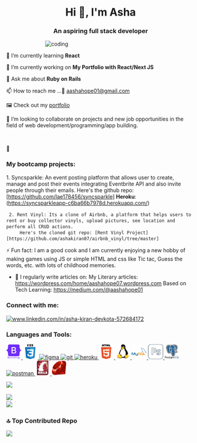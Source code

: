 <h1 align="center">Hi 👋, I'm Asha</h1>
<h3 align="center">An aspiring full stack developer</h3>
<img align="right" alt="coding" width="400" src="https://res.cloudinary.com/dvgcwuo68/image/upload/v1713274802/giphy-ezgif.com-crop_a8mbwn.gif">
<br>

🌱 I’m currently learning **React**

🔭 I’m currently working on **My Portfolio with React/Next JS**

💬 Ask me about **Ruby on Rails**
 
📫 How to reach me ...📩 aashahope01@gmail.com

🖼️ Check out my [portfolio](https://troopl.com/aashahope01)

👀 I’m looking to collaborate on projects and  new job opportunities in the field of web development/programming/app building.

<br>
  
🔗 <h3 align="left">My bootcamp projects:</h3>
     1. Syncsparkle: An event posting platform that allows user to create, manage and post their events integrating Eventbrite API and also invite people through their emails.
        Here's the github repo: [https://github.com/lae178456/syncsparkle]
        **Heroku**: (https://syncsparkleapp-c6ba66b7978d.herokuapp.com/)

     2. Rent Vinyl: Its a clone of Airbnb, a platform that helps users to rent or buy collector vinyls, upload pictures, see location and perform all CRUD actions.
         Here's the cloned git repo: [Rent Vinyl Project][https://github.com/ashakiran07/airbnb_vinyl/tree/master]

⚡ Fun fact: I am a good cook and I am currently enjoying a new hobby of making games using JS or simple HTML and css like Tic tac, Guess the words, etc. with lots of childhood memories.
  
- 📝 I regularly write articles on: My Literary articles: https://wordpress.com/home/aashahope07.wordpress.com
                                   Based on Tech Learning: https://medium.com/@aashahope01


<h3 align="left">Connect with me:</h3>
<p align="left">
<a href="https://linkedin.com/in/www.linkedin.com/in/asha-kiran-devkota-572684172" target="blank"><img align="center" src="https://raw.githubusercontent.com/rahuldkjain/github-profile-readme-generator/master/src/images/icons/Social/linked-in-alt.svg" alt="www.linkedin.com/in/asha-kiran-devkota-572684172" height="30" width="40" /></a>
</p>


<h3 align="left">Languages and Tools:</h3>
<p align="left"> <a href="https://getbootstrap.com" target="_blank" rel="noreferrer"> <img src="https://raw.githubusercontent.com/devicons/devicon/master/icons/bootstrap/bootstrap-plain-wordmark.svg" alt="bootstrap" width="40" height="40"/> </a> <a href="https://www.w3schools.com/css/" target="_blank" rel="noreferrer"> <img src="https://raw.githubusercontent.com/devicons/devicon/master/icons/css3/css3-original-wordmark.svg" alt="css3" width="40" height="40"/> </a> <a href="https://www.figma.com/" target="_blank" rel="noreferrer"> <img src="https://www.vectorlogo.zone/logos/figma/figma-icon.svg" alt="figma" width="40" height="40"/> </a> <a href="https://git-scm.com/" target="_blank" rel="noreferrer"> <img src="https://www.vectorlogo.zone/logos/git-scm/git-scm-icon.svg" alt="git" width="40" height="40"/> </a> <a href="https://heroku.com" target="_blank" rel="noreferrer"> <img src="https://www.vectorlogo.zone/logos/heroku/heroku-icon.svg" alt="heroku" width="40" height="40"/> </a> <a href="https://www.w3.org/html/" target="_blank" rel="noreferrer"> <img src="https://raw.githubusercontent.com/devicons/devicon/master/icons/html5/html5-original-wordmark.svg" alt="html5" width="40" height="40"/> </a> <a href="https://www.linux.org/" target="_blank" rel="noreferrer"> <img src="https://raw.githubusercontent.com/devicons/devicon/master/icons/linux/linux-original.svg" alt="linux" width="40" height="40"/> </a> <a href="https://www.mysql.com/" target="_blank" rel="noreferrer"> <img src="https://raw.githubusercontent.com/devicons/devicon/master/icons/mysql/mysql-original-wordmark.svg" alt="mysql" width="40" height="40"/> </a> <a href="https://www.photoshop.com/en" target="_blank" rel="noreferrer"> <img src="https://raw.githubusercontent.com/devicons/devicon/master/icons/photoshop/photoshop-line.svg" alt="photoshop" width="40" height="40"/> </a> <a href="https://www.postgresql.org" target="_blank" rel="noreferrer"> <img src="https://raw.githubusercontent.com/devicons/devicon/master/icons/postgresql/postgresql-original-wordmark.svg" alt="postgresql" width="40" height="40"/> </a> <a href="https://postman.com" target="_blank" rel="noreferrer"> <img src="https://www.vectorlogo.zone/logos/getpostman/getpostman-icon.svg" alt="postman" width="40" height="40"/> </a> <a href="https://rubyonrails.org" target="_blank" rel="noreferrer"> <img src="https://raw.githubusercontent.com/devicons/devicon/master/icons/rails/rails-original-wordmark.svg" alt="rails" width="40" height="40"/> </a> <a href="https://www.ruby-lang.org/en/" target="_blank" rel="noreferrer"> <img src="https://raw.githubusercontent.com/devicons/devicon/master/icons/ruby/ruby-original.svg" alt="ruby" width="40" height="40"/> </a> </p>

![](https://github-readme-stats.vercel.app/api/top-langs/?username=ashakiran07&theme=dark&hide_border=false&include_all_commits=false&count_private=false&layout=compact)

![](https://github-readme-streak-stats.herokuapp.com/?user=ashakiran07&theme=dark&hide_border=false)<br/>
![](https://github-readme-stats.vercel.app/api?username=ashakiran07&theme=dark&hide_border=false&include_all_commits=false&count_private=false)<br/>

### 🔝 Top Contributed Repo
![](https://github-contributor-stats.vercel.app/api?username=ashakiran07&limit=5&theme=dark&hide_border=false&combine_all_yearly_contributions=true)


